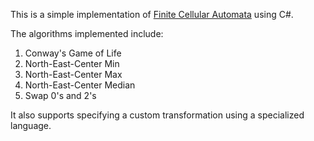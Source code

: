 This is a simple implementation of [Finite Cellular Automata](https://en.wikipedia.org/wiki/Cellular_automaton) using C#.

The algorithms implemented include:

1. Conway's Game of Life
1. North-East-Center Min
1. North-East-Center Max
1. North-East-Center Median
1. Swap 0's and 2's

It also supports specifying a custom transformation using a specialized language.

